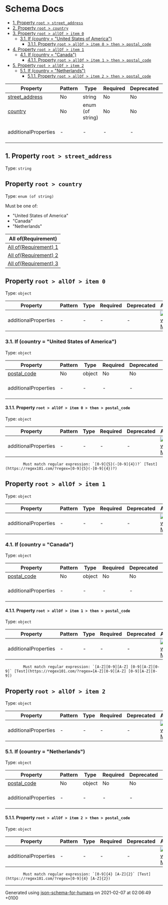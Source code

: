 # Schema Docs

- [1. Property `root > street_address`](#street_address)
- [2. Property `root > country`](#country)
- [3. Property `root > allOf > item 0`](#autogenerated_heading_2)
  - [3.1. If (country = "United States of America")](#autogenerated_heading_3)
    - [3.1.1. Property `root > allOf > item 0 > then > postal_code`](#allOf_i0_then_postal_code)
- [4. Property `root > allOf > item 1`](#autogenerated_heading_4)
  - [4.1. If (country = "Canada")](#autogenerated_heading_5)
    - [4.1.1. Property `root > allOf > item 1 > then > postal_code`](#allOf_i1_then_postal_code)
- [5. Property `root > allOf > item 2`](#autogenerated_heading_6)
  - [5.1. If (country = "Netherlands")](#autogenerated_heading_7)
    - [5.1.1. Property `root > allOf > item 2 > then > postal_code`](#allOf_i2_then_postal_code)

| Property | Pattern | Type | Required | Deprecated | Additional | Description |
| -------- | ------- | ---- | -------- | ---------- | ---------- | ----------- |
| [street_address](#street_address)|No|string|No|No| No|-|
| [country](#country)|No|enum (of string)|No|No| No|-|
  | additionalProperties | - | - | - | - |  [![made-with-Markdown](https://img.shields.io/badge/Any%20type-allowed-green)](# "Additional Properties of any type are allowed.") | - |

## <a name="street_address"></a>1. Property `root > street_address`

Type: `string`

## Property `root > country`

Type: `enum (of string)`

Must be one of:
* "United States of America"
* "Canada"
* "Netherlands"

| All of(Requirement) | 
| ---- |
| [All of(Requirement) 1](#allOf_i0) |
| [All of(Requirement) 2](#allOf_i1) |
| [All of(Requirement) 3](#allOf_i2) |
## Property `root > allOf > item 0`
Type: `object`

| Property | Pattern | Type | Required | Deprecated | Additional | Description |
| -------- | ------- | ---- | -------- | ---------- | ---------- | ----------- |
  | additionalProperties | - | - | - | - |  [![made-with-Markdown](https://img.shields.io/badge/Any%20type-allowed-green)](# "Additional Properties of any type are allowed.") | - |

### <a name="autogenerated_heading_3"></a>3.1. If (country = "United States of America")
Type: `object`

| Property | Pattern | Type | Required | Deprecated | Additional | Description |
| -------- | ------- | ---- | -------- | ---------- | ---------- | ----------- |
| [postal_code](#allOf_i0_then_postal_code)|No|object|No|No| No|-|
  | additionalProperties | - | - | - | - |  [![made-with-Markdown](https://img.shields.io/badge/Any%20type-allowed-green)](# "Additional Properties of any type are allowed.") | - |

#### <a name="allOf_i0_then_postal_code"></a>3.1.1. Property `root > allOf > item 0 > then > postal_code`

Type: `object`

| Property | Pattern | Type | Required | Deprecated | Additional | Description |
| -------- | ------- | ---- | -------- | ---------- | ---------- | ----------- |
  | additionalProperties | - | - | - | - |  [![made-with-Markdown](https://img.shields.io/badge/Any%20type-allowed-green)](# "Additional Properties of any type are allowed.") | - |

            Must match regular expression: `[0-9]{5}(-[0-9]{4})?` [Test](https://regex101.com/?regex=[0-9]{5}(-[0-9]{4})?)

## Property `root > allOf > item 1`
Type: `object`

| Property | Pattern | Type | Required | Deprecated | Additional | Description |
| -------- | ------- | ---- | -------- | ---------- | ---------- | ----------- |
  | additionalProperties | - | - | - | - |  [![made-with-Markdown](https://img.shields.io/badge/Any%20type-allowed-green)](# "Additional Properties of any type are allowed.") | - |

### <a name="autogenerated_heading_5"></a>4.1. If (country = "Canada")
Type: `object`

| Property | Pattern | Type | Required | Deprecated | Additional | Description |
| -------- | ------- | ---- | -------- | ---------- | ---------- | ----------- |
| [postal_code](#allOf_i1_then_postal_code)|No|object|No|No| No|-|
  | additionalProperties | - | - | - | - |  [![made-with-Markdown](https://img.shields.io/badge/Any%20type-allowed-green)](# "Additional Properties of any type are allowed.") | - |

#### <a name="allOf_i1_then_postal_code"></a>4.1.1. Property `root > allOf > item 1 > then > postal_code`

Type: `object`

| Property | Pattern | Type | Required | Deprecated | Additional | Description |
| -------- | ------- | ---- | -------- | ---------- | ---------- | ----------- |
  | additionalProperties | - | - | - | - |  [![made-with-Markdown](https://img.shields.io/badge/Any%20type-allowed-green)](# "Additional Properties of any type are allowed.") | - |

            Must match regular expression: `[A-Z][0-9][A-Z] [0-9][A-Z][0-9]` [Test](https://regex101.com/?regex=[A-Z][0-9][A-Z] [0-9][A-Z][0-9])

## Property `root > allOf > item 2`
Type: `object`

| Property | Pattern | Type | Required | Deprecated | Additional | Description |
| -------- | ------- | ---- | -------- | ---------- | ---------- | ----------- |
  | additionalProperties | - | - | - | - |  [![made-with-Markdown](https://img.shields.io/badge/Any%20type-allowed-green)](# "Additional Properties of any type are allowed.") | - |

### <a name="autogenerated_heading_7"></a>5.1. If (country = "Netherlands")
Type: `object`

| Property | Pattern | Type | Required | Deprecated | Additional | Description |
| -------- | ------- | ---- | -------- | ---------- | ---------- | ----------- |
| [postal_code](#allOf_i2_then_postal_code)|No|object|No|No| No|-|
  | additionalProperties | - | - | - | - |  [![made-with-Markdown](https://img.shields.io/badge/Any%20type-allowed-green)](# "Additional Properties of any type are allowed.") | - |

#### <a name="allOf_i2_then_postal_code"></a>5.1.1. Property `root > allOf > item 2 > then > postal_code`

Type: `object`

| Property | Pattern | Type | Required | Deprecated | Additional | Description |
| -------- | ------- | ---- | -------- | ---------- | ---------- | ----------- |
  | additionalProperties | - | - | - | - |  [![made-with-Markdown](https://img.shields.io/badge/Any%20type-allowed-green)](# "Additional Properties of any type are allowed.") | - |

            Must match regular expression: `[0-9]{4} [A-Z]{2}` [Test](https://regex101.com/?regex=[0-9]{4} [A-Z]{2})

----------------------------------------------------------------------------------------------------------------------------
Generated using [json-schema-for-humans](https://github.com/coveooss/json-schema-for-humans) on 2021-02-07 at 02:06:49 +0100
